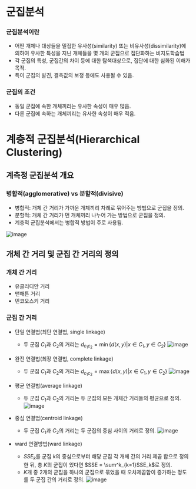 # 군집분석
### 군집분석이란
- 어떤 개체나 대상들을 밀접한 유사성(similarity) 또는 비유사성(dissimilarity)에 의하여 유사한 특성을 지닌 개체들을 몇 개의 군집으로 집단화하는 비지도학습법
- 각 군집의 특성, 군집간의 차이 등에 대한 탐색대상으로, 집단에 대한 심화된 이해가 목적.
- 특이 군집의 발견, 결측값의 보정 등에도 사용될 수 있음.

### 군집의 조건
- 동일 군집에 속한 개체끼리는 유사한 속성이 매우 많음.
- 다른 군집에 속하는 개체끼리는 유사한 속성이 매우 적음.

# 계층적 군집분석(Hierarchical Clustering)
## 계측정 군집분석 개요
### 병합적(agglomerative) vs 분할적(divisive)
- 병합적: 개체 간 거리가 가까운 개체끼리 차례로 묶어주는 방법으로 군집을 정의.
- 분할적: 개체 간 거리가 먼 개체끼리 나누어 가는 방법으로 군집을 정의.
- 계층적 군집분석에서는 병합적 방법이 주로 사용됨.

![image](https://user-images.githubusercontent.com/82266289/235697891-77f29f43-4603-40f2-99f6-8d99b2eae449.png)

## 개체 간 거리 및 군집 간 거리의 정의
### 개체 간 거리
- 유클리디안 거리
- 맨해튼 거리
- 민코오스키 거리

### 군집 간 거리
- 단일 연결법(최단 연결법, single linkage)
  - 두 군집 $C_1$과 $C_2$의 거리는 $d_{c_1c_2} = \min \{d(x,y)|x \in C_1, y \in C_2\}$
![image](https://user-images.githubusercontent.com/82266289/235699980-97ae1944-ee90-47f5-a2bb-d19abdbedbbb.png)

- 완전 연결법(최장 연결법, complete linkage)
  - 두 군집 $C_1$과 $C_2$의 거리는 $d_{c_1c_2} = \max \{d(x,y)|x \in C_1, y \in C_2\}$
![image](https://user-images.githubusercontent.com/82266289/235700613-c40d12fd-067a-4aa8-aa58-6bd4541c210f.png)

- 평균 연결법(average linkage)
  - 두 군집 $C_1$과 $C_2$의 거리는 두 군집의 모든 개체간 거리들의 평균으로 정의.
![image](https://user-images.githubusercontent.com/82266289/235700845-1bed8822-0bd8-48d2-bfed-4428345d6428.png)

- 중심 연결법(centroid linkage)
  - 두 군집 $C_1$과 $C_2$의 거리는 두 군집의 중심 사이의 거리로 정의.
![image](https://user-images.githubusercontent.com/82266289/235700988-ef113bf2-16ac-4d41-ab75-5bfa3df32e62.png)

- ward 연결방법(ward linkage)
  - $SSE_k$를 군집 $k$의 중심으로부터 해당 군집 각 개체 간의 거리 제곱 합으로 정의한 뒤, 총 $K$의 군집이 있다면 $SSE = \sum^k_{k=1}SSE_k$로 정의.
  - $K$개 중 2개의 군집을 하나의 군집으로 묶었을 때 오차제곱합이 증가하는 정도를 두 군집 간의 거리로 정의.
![image](https://user-images.githubusercontent.com/82266289/235701556-fdddb0d0-b5c5-498d-8edc-ae39a79b8f71.png)